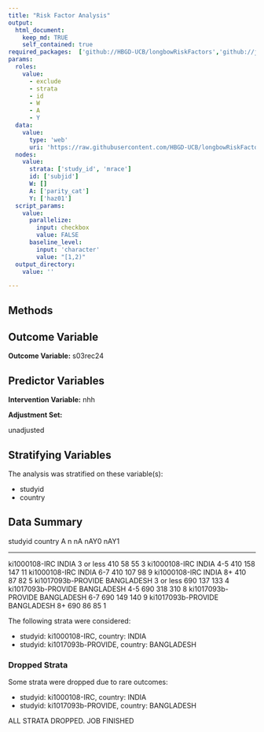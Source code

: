 ```yaml
---
title: "Risk Factor Analysis"
output: 
  html_document:
    keep_md: TRUE
    self_contained: true
required_packages:  ['github://HBGD-UCB/longbowRiskFactors','github://jeremyrcoyle/skimr@vector_types', 'github://tlverse/delayed']
params:
  roles:
    value:
      - exclude
      - strata
      - id
      - W
      - A
      - Y
  data: 
    value: 
      type: 'web'
      uri: 'https://raw.githubusercontent.com/HBGD-UCB/longbowRiskFactors/master/inst/sample_data/birthwt_data.rdata'
  nodes:
    value:
      strata: ['study_id', 'mrace']
      id: ['subjid']
      W: []
      A: ['parity_cat']
      Y: ['haz01']
  script_params:
    value:
      parallelize:
        input: checkbox
        value: FALSE
      baseline_level:
        input: 'character'
        value: "[1,2)"
  output_directory:
    value: ''

---
```








## Methods
## Outcome Variable

**Outcome Variable:** s03rec24

## Predictor Variables

**Intervention Variable:** nhh

**Adjustment Set:**

unadjusted

## Stratifying Variables

The analysis was stratified on these variable(s):

* studyid
* country

## Data Summary

studyid              country      A              n    nA   nAY0   nAY1
-------------------  -----------  ----------  ----  ----  -----  -----
ki1000108-IRC        INDIA        3 or less    410    58     55      3
ki1000108-IRC        INDIA        4-5          410   158    147     11
ki1000108-IRC        INDIA        6-7          410   107     98      9
ki1000108-IRC        INDIA        8+           410    87     82      5
ki1017093b-PROVIDE   BANGLADESH   3 or less    690   137    133      4
ki1017093b-PROVIDE   BANGLADESH   4-5          690   318    310      8
ki1017093b-PROVIDE   BANGLADESH   6-7          690   149    140      9
ki1017093b-PROVIDE   BANGLADESH   8+           690    86     85      1


The following strata were considered:

* studyid: ki1000108-IRC, country: INDIA
* studyid: ki1017093b-PROVIDE, country: BANGLADESH

### Dropped Strata

Some strata were dropped due to rare outcomes:

* studyid: ki1000108-IRC, country: INDIA
* studyid: ki1017093b-PROVIDE, country: BANGLADESH


ALL STRATA DROPPED. JOB FINISHED














